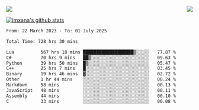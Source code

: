 <p>
  <a href="https://count.getloli.com/"><img src="https://count.getloli.com/get/@xana.readme?theme=moebooru-h"></a>
  <img src="https://weather-icon.journeyad.repl.co/@hangzhou?v=1" align="right">
</p>


<a href="https://github.com/imxana"><img align="center" src="https://github-readme-stats.vercel.app/api?username=imxana&show_icons=true&include_all_commits=true&hide_border=tru&custom_title=imxana%27s%20Github%20Stats" alt="imxana's github stats" /></a> 

<!--START_SECTION:waka-->

```txt
From: 22 March 2023 - To: 01 July 2025

Total Time: 728 hrs 30 mins

Lua          567 hrs 18 mins ███████████████████▒░░░░░   77.87 %
C#           70 hrs 9 mins   ██▒░░░░░░░░░░░░░░░░░░░░░░   09.63 %
Python       39 hrs 50 mins  █▒░░░░░░░░░░░░░░░░░░░░░░░   05.47 %
C++          25 hrs 7 mins   █░░░░░░░░░░░░░░░░░░░░░░░░   03.45 %
Binary       19 hrs 46 mins  ▓░░░░░░░░░░░░░░░░░░░░░░░░   02.72 %
Other        1 hr 44 mins    ░░░░░░░░░░░░░░░░░░░░░░░░░   00.24 %
Markdown     58 mins         ░░░░░░░░░░░░░░░░░░░░░░░░░   00.13 %
JavaScript   48 mins         ░░░░░░░░░░░░░░░░░░░░░░░░░   00.11 %
Assembly     44 mins         ░░░░░░░░░░░░░░░░░░░░░░░░░   00.10 %
C            33 mins         ░░░░░░░░░░░░░░░░░░░░░░░░░   00.08 %
```

<!--END_SECTION:waka-->
